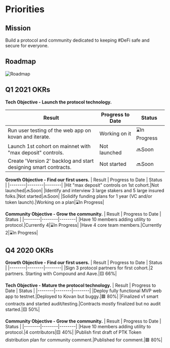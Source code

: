 # Priorities
## Mission
Build a protocol and community dedicated to keeping #DeFi safe and secure for everyone. 

## Roadmap
![Roadmap](/img/protocol-roadmap.png)

## Q1 2021 OKRs
**Tech Objective - Launch the protocol technology.**

| Result | Progress to Date | Status |
|--------|--------|--------|
|Run user testing of the web app on kovan and iterate.|Working on it|⌛In Progress|
|Launch 1st cohort on mainnet with "max deposit" controls.|Not launched|🔜Soon|
|Create 'Version 2' backlog and start designing smart contracts.|Not started|🔜Soon|

**Growth Objective - Find our first users.**
| Result | Progress to Date | Status |
|--------|--------|--------|
|Hit "max deposit" controls on 1st cohort.|Not launched|🔜Soon|
|Identify and interview 3 large stakers and 5 large insured folks.|Not started|🔜Soon|
|Solidify funding plans for 1 year (VC and/or token launch).|Working on a plan|⌛In Progress|

**Community Objective - Grow the community.**
| Result | Progress to Date | Status |
|--------|--------|--------|
|Have 10 members adding utility to protocol.|Currently 4|⌛In Progress|
|Have 4 core team members.|Currently 2|⌛In Progress|

## Q4 2020 OKRs
**Growth Objective - Find our first users.**
| Result | Progress to Date | Status |
|--------|--------|--------|
|Sign 3 protocol partners for first cohort.|2 partners. Starting with Compound and Aave.|🟨 66%|

**Tech Objective - Mature the protocol technology.**
| Result | Progress to Date | Status |
|--------|--------|--------|
|Deploy fully functional MVP web app to testnet.|Deployed to Kovan but buggy.|🟩 80%|
|Finalized v1 smart contracts and started audit/testing.|Contracts mostly finalized but no audit started.|🟨 50%|

**Community Objective - Grow the community.**
| Result | Progress to Date | Status |
|--------|--------|--------|
|Have 10 members adding utility to protocol.|4 contributors|🟨 40%|
|Publish first draft of PTK Token distribution plan for community comment.|Published for comment.|🟩 80%|